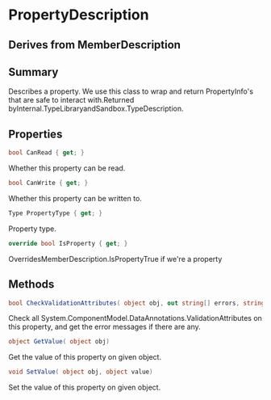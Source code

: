 # PropertyDescription

## Derives from MemberDescription

## Summary

Describes a property. We use this class to wrap and return PropertyInfo's that are safe to interact with.Returned byInternal.TypeLibraryandSandbox.TypeDescription.
## Properties

```c#
bool CanRead { get; } 
```
Whether this property can be read.
```c#
bool CanWrite { get; } 
```
Whether this property can be written to.
```c#
Type PropertyType { get; } 
```
Property type.
```c#
override bool IsProperty { get; } 
```
OverridesMemberDescription.IsPropertyTrue if we're a property
## Methods

```c#
bool CheckValidationAttributes( object obj, out string[] errors, string name = null) 
```
Check all System.ComponentModel.DataAnnotations.ValidationAttributes on this property, and get the error messages if there are any.
```c#
object GetValue( object obj) 
```
Get the value of this property on given object.
```c#
void SetValue( object obj, object value) 
```
Set the value of this property on given object.
